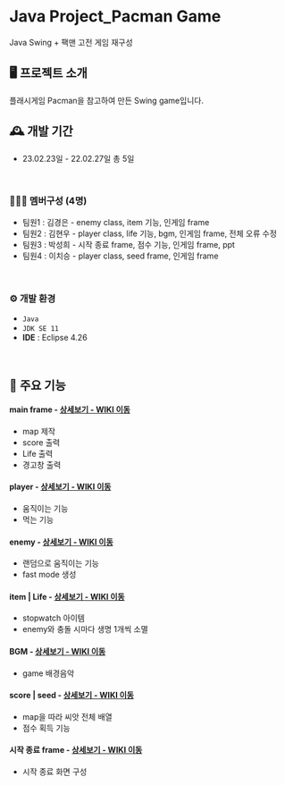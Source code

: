 # Java Project_Pacman Game
Java Swing + 팩맨 고전 게임 재구성


## 🖥️ 프로젝트 소개
플래시게임 Pacman을 참고하여 만든 Swing game입니다.
<br>

## 🕰️ 개발 기간
* 23.02.23일 - 22.02.27일 총 5일
<br>

### 🧑‍🤝‍🧑 멤버구성 (4명)
 - 팀원1 : 김경은 - enemy class, item 기능, 인게임 frame
 - 팀원2 : 김현우 - player class, life 기능, bgm, 인게임 frame, 전체 오류 수정
 - 팀원3 : 박성희 - 시작 종료 frame, 점수 기능, 인게임 frame, ppt
 - 팀원4 : 이치승 - player class, seed frame, 인게임 frame
<br>

### ⚙️ 개발 환경
- `Java`
- `JDK SE 11`
- **IDE** : Eclipse 4.26
<br>

## 📌 주요 기능
#### main frame - <a href="https://github.com/SeongheePark/PacmanProject/wiki/%EC%A3%BC%EC%9A%94-%EA%B8%B0%EB%8A%A5-%EC%86%8C%EA%B0%9C(Main-Frame)" >상세보기 - WIKI 이동</a>
- map 제작
- score 출력
- Life 출력
- 경고창 출력
#### player - <a href="https://github.com/SeongheePark/PacmanProject/wiki/%EC%A3%BC%EC%9A%94-%EA%B8%B0%EB%8A%A5-%EC%86%8C%EA%B0%9C(player)" >상세보기 - WIKI 이동</a>
- 움직이는 기능
- 먹는 기능
#### enemy - <a href="https://github.com/SeongheePark/PacmanProject/wiki/%EC%A3%BC%EC%9A%94-%EA%B8%B0%EB%8A%A5-%EC%86%8C%EA%B0%9C(enemy)" >상세보기 - WIKI 이동</a>
- 랜덤으로 움직이는 기능
- fast mode 생성
#### item | Life - <a href="https://github.com/SeongheePark/PacmanProject/wiki/%EC%A3%BC%EC%9A%94-%EA%B8%B0%EB%8A%A5-%EC%86%8C%EA%B0%9C(item-%7C-Life)" >상세보기 - WIKI 이동</a>
- stopwatch 아이템
- enemy와 충돌 시마다 생명 1개씩 소멸
#### BGM - <a href="https://github.com/SeongheePark/PacmanProject/wiki/%EC%A3%BC%EC%9A%94-%EA%B8%B0%EB%8A%A5-%EC%86%8C%EA%B0%9C(BGM)" >상세보기 - WIKI 이동</a>
- game 배경음악
#### score | seed - <a href="https://github.com/SeongheePark/PacmanProject/wiki/%EC%A3%BC%EC%9A%94-%EA%B8%B0%EB%8A%A5-%EC%86%8C%EA%B0%9C(score-%7C-seed)" >상세보기 - WIKI 이동</a> 
- map을 따라 씨앗 전체 배열
- 점수 획득 기능
#### 시작 종료 frame - <a href="https://github.com/SeongheePark/PacmanProject/wiki/%EC%A3%BC%EC%9A%94-%EA%B8%B0%EB%8A%A5-%EC%86%8C%EA%B0%9C(Start-%7C-Finish-frame)" >상세보기 - WIKI 이동</a>
- 시작 종료 화면 구성
